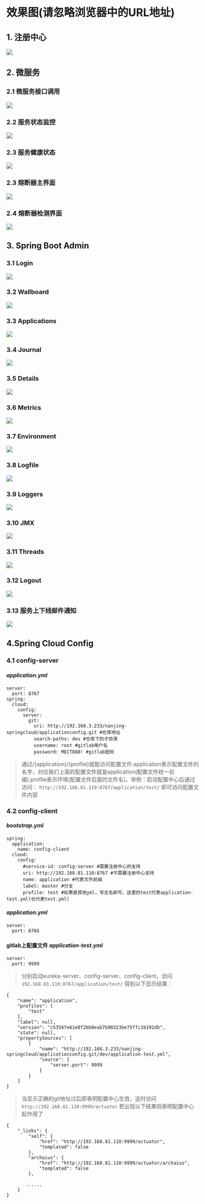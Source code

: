 # 效果图(请忽略浏览器中的URL地址)
## 1. 注册中心
![](/doc/images/eureka-server.png)

## 2. 微服务
### 2.1 微服务接口调用
![](/doc/images/eureka-client.png)
### 2.2 服务状态监控
![](/doc/images/actuator.png)
### 2.3 服务健康状态
![](/doc/images/health.png)
### 2.3 熔断器主界面
![](/doc/images/hystrix.png)
### 2.4 熔断器检测界面
![](/doc/images/hystrix.stream.png)

## 3. Spring Boot Admin
### 3.1 Login
![](/doc/images/login.png)
### 3.2 Wallboard
![](/doc/images/wallboard.png)
### 3.3 Applications
![](/doc/images/applications.png)
### 3.4 Journal
![](/doc/images/journal.png)
### 3.5 Details
![](/doc/images/details.png)
### 3.6 Metrics
![](/doc/images/metrics.png)
### 3.7 Environment
![](/doc/images/environment.png)
### 3.8 Logfile
![](/doc/images/logfile.png)
### 3.9 Loggers
![](/doc/images/loggers.png)
### 3.10 JMX
![](/doc/images/jmx.png)
### 3.11 Threads
![](/doc/images/threads.png)
### 3.12 Logout
![](/doc/images/logout.png)
### 3.13 服务上下线邮件通知
![](/doc/images/email.png)

## 4.Spring Cloud Config
### 4.1 config-server
#### *application.yml*
```
server:
  port: 8767
spring:
  cloud:
    config:
      server:
        git:
          uri: http://192.168.3.233/nanjing-springcloud/applicationconfig.git #仓库地址
          search-paths: dev #仓库下的子目录
          username: root #gitlab用户名
          password: MECT888! #gitlab密码
```

> 通过/{application}/{profile}就能访问配置文件:application表示配置文件的名字，对应我们上面的配置文件就是application(配置文件统一前缀),profile表示环境(配置文件后面的文件名)。举例：启动配置中心后通过访问： `http://192.168.81.110:8767/application/test/` 即可访问配置文件内容

### 4.2 config-client
#### *bootstrap.yml*
```
spring:
  application:
    name: config-client
  cloud:
    config:
      #service-id: config-server #需要注册中心的支持
      uri: http://192.168.81.110:8767 #不需要注册中心支持
      name: application #代表文件前缀
      label: master #分支
      profile: test #如果是其他yml，写全名即可，这里的test代表application-test.yml(也代表test.yml)
```

#### *application.yml*
```
server:
  port: 8766
```

#### gitlab上配置文件 *application-test.yml*
```
server:
  port: 9999
```

>分别启动eureka-server、config-server、config-client，访问 `192.168.81.110:8767/application/test/` 得到以下显示结果：

```
{
    "name": "application",
    "profiles": [
        "test"
    ],
    "label": null,
    "version": "c5356fe61e0f2bb8eab7b90323be75ffc1b192db",
    "state": null,
    "propertySources": [
        {
            "name": "http://192.168.3.233/nanjing-springcloud/applicationconfig.git/dev/application-test.yml",
            "source": {
                "server.port": 9999
            }
        }
    ]
}
```
> 当显示正确的git地址过后即表明配置中心生效，这时访问 `http://192.168.81.110:9999/actuator` 若出现以下结果则表明配置中心起作用了

```
{
    "_links": {
        "self": {
            "href": "http://192.168.81.110:9999/actuator",
            "templated": false
        },
        "archaius": {
            "href": "http://192.168.81.110:9999/actuator/archaius",
            "templated": false
        },
       
       ......
    }
}
```
